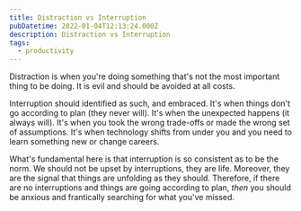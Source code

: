 ```yaml
---
title: Distraction vs Interruption
pubDatetime: 2022-01-04T12:13:24.000Z
description: Distraction vs Interruption
tags:
  - productivity
---
```


Distraction is when you're doing something that's not the most important thing to be doing. It is
evil and should be avoided at all costs.

Interruption should identified as such, and embraced. It's when things don't go according to plan
(they never will). It's when the unexpected happens (it always will). It's when you took the wrong
trade-offs or made the wrong set of assumptions. It's when technology shifts from under you and you
need to learn something new or change careers.

What's fundamental here is that interruption is so consistent as to be the norm. We should not be
upset by interruptions, they are life. Moreover, they are the signal that things are unfolding as
they should. Therefore, if there are no interruptions and things are going according to plan, _then_
you should be anxious and frantically searching for what you've missed.
